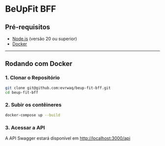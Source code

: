 # BeUpFit BFF

## Pré-requisitos

- [Node.js](https://nodejs.org) (versão 20 ou superior)
- [Docker](https://www.docker.com)

---

## Rodando com Docker

### 1. Clonar o Repositório

```bash
git clone git@github.com:evrwaq/beup-fit-bff.git
cd beup-fit-bff
```

### 2. Subir os contêineres

```bash
docker-compose up --build
```

### 3. Acessar a API

A API Swagger estará disponível em <http://localhost:3000/api>
